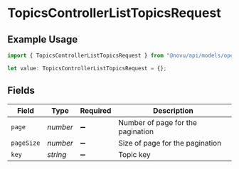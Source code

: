 # TopicsControllerListTopicsRequest

## Example Usage

```typescript
import { TopicsControllerListTopicsRequest } from "@novu/api/models/operations";

let value: TopicsControllerListTopicsRequest = {};
```

## Fields

| Field                             | Type                              | Required                          | Description                       |
| --------------------------------- | --------------------------------- | --------------------------------- | --------------------------------- |
| `page`                            | *number*                          | :heavy_minus_sign:                | Number of page for the pagination |
| `pageSize`                        | *number*                          | :heavy_minus_sign:                | Size of page for the pagination   |
| `key`                             | *string*                          | :heavy_minus_sign:                | Topic key                         |